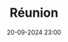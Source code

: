 ---
layout: ../../../layouts/Actu.astro
date : "20-09-2024 23:00"

title: "Réunion"

auteur :
  - polycoeur

image : "/assets/fildactus/evenements/09-20-polycoeur.jpg"

source : "https://www.instagram.com/polycoeur.sorbonne/"
---
